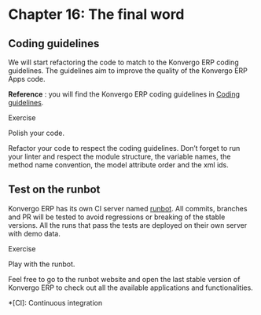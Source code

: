 # Chapter 16: The final word

## Coding guidelines

We will start refactoring the code to match to the Konvergo ERP coding guidelines. The
guidelines aim to improve the quality of the Konvergo ERP Apps code.

**Reference** : you will find the Konvergo ERP coding guidelines in [Coding
guidelines](../../../contributing/development/coding_guidelines).

<div class="alert alert-dark">
<p class="alert-title">
Exercise</p><p>Polish your code.</p>
<p>Refactor your code to respect the coding guidelines. Don’t forget to run your linter and
respect the module structure, the variable names, the method name convention, the model
attribute order and the xml ids.</p>
</div>

## Test on the runbot

Konvergo ERP has its own CI server named [runbot](https://runbot.odoo.com/). All
commits, branches and PR will be tested to avoid regressions or breaking of
the stable versions. All the runs that pass the tests are deployed on their
own server with demo data.

<div class="alert alert-dark">
<p class="alert-title">
Exercise</p><p>Play with the runbot.</p>
<p>Feel free to go to the runbot website and open the last stable version of Konvergo ERP to check out all the available
applications and functionalities.</p>
</div>

  *[CI]: Continuous integration

